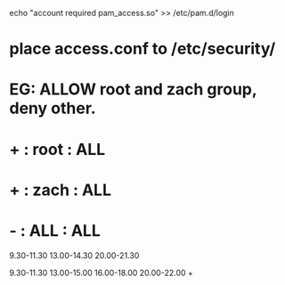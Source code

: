 echo "account required pam_access.so" >> /etc/pam.d/login
# place access.conf to /etc/security/
# EG: ALLOW root and zach group, deny other.
# + : root : ALL
# + : zach : ALL
# - : ALL : ALL


9.30-11.30
13.00-14.30
20.00-21.30

9.30-11.30
13.00-15.00
16.00-18.00
20.00-22.00 +